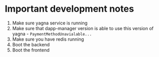 # Important development notes

1. Make sure yagna service is running
2. Make sure that dapp-manager version is able to use this version of yagna - `PaymentMethodUnavialable...`
3. Make sure you have redis running
4. Boot the backend
5. Boot the frontend

